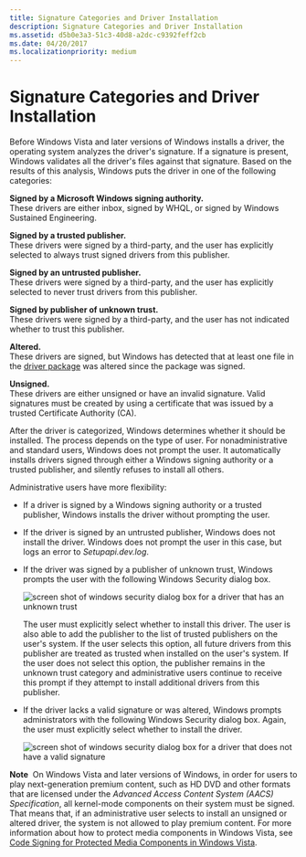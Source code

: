 ```yaml
---
title: Signature Categories and Driver Installation
description: Signature Categories and Driver Installation
ms.assetid: d5b0e3a3-51c3-40d8-a2dc-c9392feff2cb
ms.date: 04/20/2017
ms.localizationpriority: medium
---
```


# Signature Categories and Driver Installation


Before Windows Vista and later versions of Windows installs a driver, the operating system analyzes the driver's signature. If a signature is present, Windows validates all the driver's files against that signature. Based on the results of this analysis, Windows puts the driver in one of the following categories:

<a href="" id="signed-by-a-microsoft-windows-signing-authority--"></a>**Signed by a Microsoft Windows signing authority.**   
These drivers are either inbox, signed by WHQL, or signed by Windows Sustained Engineering.

<a href="" id="signed-by-a-trusted-publisher--"></a>**Signed by a trusted publisher.**   
These drivers were signed by a third-party, and the user has explicitly selected to always trust signed drivers from this publisher.

<a href="" id="signed-by-an-untrusted-publisher--"></a>**Signed by an untrusted publisher.**   
These drivers were signed by a third-party, and the user has explicitly selected to never trust drivers from this publisher.

<a href="" id="signed-by-publisher-of-unknown-trust--"></a>**Signed by publisher of unknown trust.**   
These drivers were signed by a third-party, and the user has not indicated whether to trust this publisher.

<a href="" id="altered--"></a>**Altered.**   
These drivers are signed, but Windows has detected that at least one file in the [driver package](driver-packages.md) was altered since the package was signed.

<a href="" id="unsigned--"></a>**Unsigned.**   
These drivers are either unsigned or have an invalid signature. Valid signatures must be created by using a certificate that was issued by a trusted Certificate Authority (CA).

After the driver is categorized, Windows determines whether it should be installed. The process depends on the type of user. For nonadministrative and standard users, Windows does not prompt the user. It automatically installs drivers signed through either a Windows signing authority or a trusted publisher, and silently refuses to install all others.

Administrative users have more flexibility:

-   If a driver is signed by a Windows signing authority or a trusted publisher, Windows installs the driver without prompting the user.

-   If the driver is signed by an untrusted publisher, Windows does not install the driver. Windows does not prompt the user in this case, but logs an error to *Setupapi.dev.log*.

-   If the driver was signed by a publisher of unknown trust, Windows prompts the user with the following Windows Security dialog box.

    ![screen shot of windows security dialog box for a driver that has an unknown trust](images/install1.png)

    The user must explicitly select whether to install this driver. The user is also able to add the publisher to the list of trusted publishers on the user's system. If the user selects this option, all future drivers from this publisher are treated as trusted when installed on the user's system. If the user does not select this option, the publisher remains in the unknown trust category and administrative users continue to receive this prompt if they attempt to install additional drivers from this publisher.

-   If the driver lacks a valid signature or was altered, Windows prompts administrators with the following Windows Security dialog box. Again, the user must explicitly select whether to install the driver.

    ![screen shot of windows security dialog box for a driver that does not have a valid signature](images/install2.png)

**Note**  On Windows Vista and later versions of Windows, in order for users to play next-generation premium content, such as HD DVD and other formats that are licensed under the *Advanced Access Content System (AACS) Specification*, all kernel-mode components on their system must be signed. That means that, if an administrative user selects to install an unsigned or altered driver, the system is not allowed to play premium content. For more information about how to protect media components in Windows Vista, see [Code Signing for Protected Media Components in Windows Vista](http://go.microsoft.com/fwlink/p/?linkid=74262).

 

 

 






